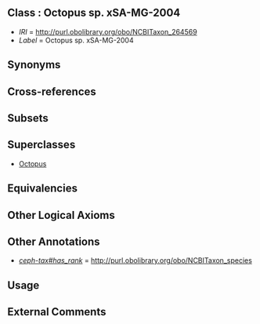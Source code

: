 
## Class : Octopus sp. xSA-MG-2004

 * *IRI* = http://purl.obolibrary.org/obo/NCBITaxon_264569
 * *Label* = Octopus sp. xSA-MG-2004

## Synonyms


## Cross-references


## Subsets


## Superclasses

 * [Octopus](../../NCBITaxon/43/NCBITaxon_6643.md)

## Equivalencies


## Other Logical Axioms


## Other Annotations

 * *[ceph-tax#has_rank](../../ceph-tax#has/nk/ceph-tax#has_rank.md)* = http://purl.obolibrary.org/obo/NCBITaxon_species

## Usage


## External Comments

